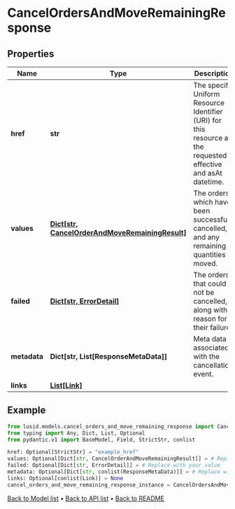 # CancelOrdersAndMoveRemainingResponse

## Properties
Name | Type | Description | Notes
------------ | ------------- | ------------- | -------------
**href** | **str** | The specific Uniform Resource Identifier (URI) for this resource at the requested effective and asAt datetime. | [optional] 
**values** | [**Dict[str, CancelOrderAndMoveRemainingResult]**](CancelOrderAndMoveRemainingResult.md) | The orders which have been successfully cancelled, and any remaining quantities moved. | [optional] 
**failed** | [**Dict[str, ErrorDetail]**](ErrorDetail.md) | The orders that could not be cancelled, along with a reason for their failure. | [optional] 
**metadata** | **Dict[str, List[ResponseMetaData]]** | Meta data associated with the cancellation event. | [optional] 
**links** | [**List[Link]**](Link.md) |  | [optional] 
## Example

```python
from lusid.models.cancel_orders_and_move_remaining_response import CancelOrdersAndMoveRemainingResponse
from typing import Any, Dict, List, Optional
from pydantic.v1 import BaseModel, Field, StrictStr, conlist

href: Optional[StrictStr] = "example_href"
values: Optional[Dict[str, CancelOrderAndMoveRemainingResult]] = # Replace with your value
failed: Optional[Dict[str, ErrorDetail]] = # Replace with your value
metadata: Optional[Dict[str, conlist(ResponseMetaData)]] = # Replace with your value
links: Optional[conlist(Link)] = None
cancel_orders_and_move_remaining_response_instance = CancelOrdersAndMoveRemainingResponse(href=href, values=values, failed=failed, metadata=metadata, links=links)

```

[Back to Model list](../README.md#documentation-for-models) &#8226; [Back to API list](../README.md#documentation-for-api-endpoints) &#8226; [Back to README](../README.md)

